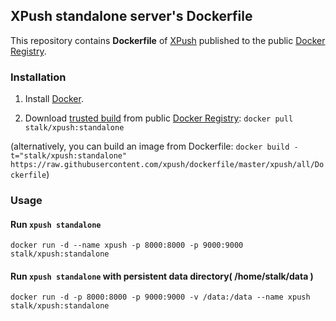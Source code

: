 ## XPush standalone server's Dockerfile


This repository contains **Dockerfile** of [XPush](https://github.com/xpush/node-xpush/dockerfile/) published to the public [Docker Registry](https://registry.hub.docker.com/).


### Installation

1. Install [Docker](https://www.docker.io/).

2. Download [trusted build](https://registry.hub.docker.com/u/stalk/xpush/) from public [Docker Registry](https://registry.hub.docker.com/): `docker pull stalk/xpush:standalone`

(alternatively, you can build an image from Dockerfile: `docker build -t="stalk/xpush:standalone" https://raw.githubusercontent.com/xpush/dockerfile/master/xpush/all/Dockerfile`)


### Usage

#### Run `xpush standalone`

	docker run -d --name xpush -p 8000:8000 -p 9000:9000 stalk/xpush:standalone

#### Run `xpush standalone` with persistent data directory( /home/stalk/data )

	docker run -d -p 8000:8000 -p 9000:9000 -v /data:/data --name xpush stalk/xpush:standalone